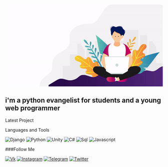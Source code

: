 ![Header](https://github.com/stealthaction/Stealthaction/blob/main/assets/d688d5e.gif)

## i'm a python evangelist for students and a young web programmer

Latest Project

Languages and Tools

![Django](https://img.shields.io/badge/Django-4B0082?style=for-the-badge&logo=Django)
![Python](https://img.shields.io/badge/Python-4B0082?style=for-the-badge&logo=Python)
![Unity](https://img.shields.io/badge/Unity-4B0082?style=for-the-badge&logo=Unity)
![C#](https://img.shields.io/badge/CSharp-4B0082?style=for-the-badge&logo=C#)
![Sql](https://img.shields.io/badge/Sql-4B0082?style=for-the-badge&logo=Sql)
![Javascript](https://img.shields.io/badge/Javascript-4B0082?style=for-the-badge&logo=Javascript)

###Follow Me

[![Vk](https://img.shields.io/badge/VK-DCDCDC?style=for-the-badge&logo=Vk)](https://vk.com/kopengagenboy)
[![Instagram](https://img.shields.io/badge/Instagram-DCDCDC?style=for-the-badge&logo=Instagram)](https://www.instagram.com/khubilae/)
[![Telegram](https://img.shields.io/badge/Telegram-DCDCDC?style=for-the-badge&logo=Telegram)]( t.me/wordskills)
[![Twitter](https://img.shields.io/badge/Twitter-DCDCDC?style=for-the-badge&logo=Twitter)](https://twitter.com/?lang=ru)
